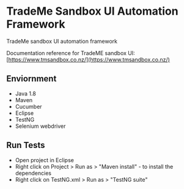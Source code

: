 # TradeMe Sandbox UI Automation Framework
 TradeMe sandbox UI automation framework
 
 Documentation reference for TradeME sandbox UI: [https://www.tmsandbox.co.nz/](https://www.tmsandbox.co.nz/)
 
## Enviornment
- Java 1.8
- Maven
- Cucumber
- Eclipse
- TestNG
- Selenium webdriver

## Run Tests
- Open project in Eclipse
- Right click on Project > Run as > "Maven install" - to install the dependencies
- Right click on TestNG.xml > Run as > "TestNG suite"

